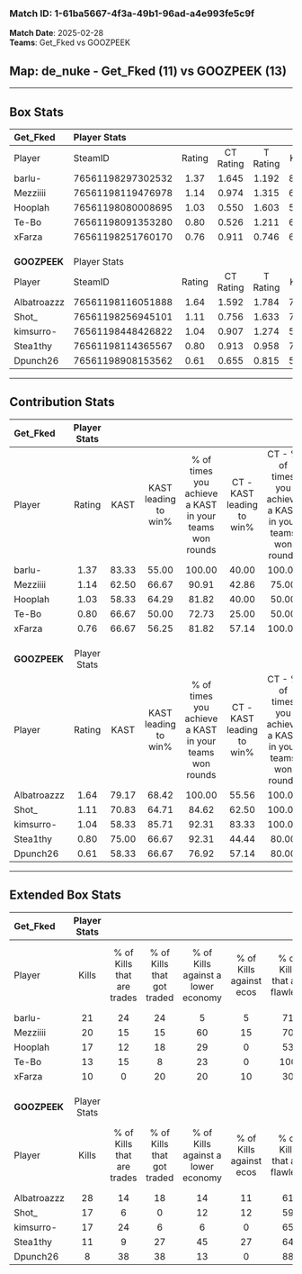 ### Match ID: 1-61ba5667-4f3a-49b1-96ad-a4e993fe5c9f  
**Match Date**: 2025-02-28  
**Teams**: Get_Fked vs GOOZPEEK  

## **Map**: de_nuke - Get_Fked (11) vs GOOZPEEK (13)  
---  

## Box Stats  

| **Get_Fked** | Player Stats      |        |           |          |       |       |       |         |        |      |     |
| :- | :- | :-: | :-: | :-: | :-: | :-: | :-: | :-: | :-: | :-: | :-: |
| Player       | SteamID           | Rating | CT Rating | T Rating | KAST  |  ADR  | Kills | Assists | Deaths | K/D  | HS% |
| barlu-       | 76561198297302532 |  1.37  |   1.645   |  1.192   | 83.33 | 72.7  |  21   |    1    |   13   | 1.62 | 61  |
| Mezziiii     | 76561198119476978 |  1.14  |   0.974   |  1.315   | 62.50 | 94.6  |  20   |    6    |   19   | 1.05 | 55  |
| Hooplah      | 76561198080008695 |  1.03  |   0.550   |  1.603   | 58.33 | 86.2  |  17   |    3    |   16   | 1.06 | 88  |
| Te-Bo        | 76561198091353280 |  0.80  |   0.526   |  1.211   | 66.67 | 55.3  |  13   |    2    |   18   | 0.72 | 30  |
| xFarza       | 76561198251760170 |  0.76  |   0.911   |  0.746   | 66.67 | 59.4  |  10   |    4    |   16   | 0.63 | 50  |
|              |                   |        |           |          |       |       |       |         |        |      |     |
|              |                   |        |           |          |       |       |       |         |        |      |     |
|              |                   |        |           |          |       |       |       |         |        |      |     |
| **GOOZPEEK** | Player Stats      |        |           |          |       |       |       |         |        |      |     |
| Player       | SteamID           | Rating | CT Rating | T Rating | KAST  |  ADR  | Kills | Assists | Deaths | K/D  | HS% |
| Albatroazzz  | 76561198116051888 |  1.64  |   1.592   |  1.784   | 79.17 | 116.0 |  28   |    4    |   18   | 1.56 | 53  |
| Shot_        | 76561198256945101 |  1.11  |   0.756   |  1.633   | 70.83 | 62.6  |  17   |    2    |   13   | 1.31 | 11  |
| kimsurro-    | 76561198448426822 |  1.04  |   0.907   |  1.274   | 58.33 | 79.4  |  17   |    5    |   15   | 1.13 | 64  |
| Stea1thy     | 76561198114365567 |  0.80  |   0.913   |  0.958   | 75.00 | 67.7  |  11   |    5    |   20   | 0.55 | 81  |
| Dpunch26     | 76561198908153562 |  0.61  |   0.655   |  0.815   | 58.33 | 50.6  |   8   |    6    |   16   | 0.50 | 62  |
---  

## Contribution Stats  

| **Get_Fked** | Player Stats |       |                      |                                                        |                           |                                                             |                          |                                                            |
| :- | :-: | :-: | :-: | :-: | :-: | :-: | :-: | :-: |
| Player       |    Rating    | KAST  | KAST leading to win% | % of times you achieve a KAST in your teams won rounds | CT - KAST leading to win% | CT - % of times you achieve a KAST in your teams won rounds | T - KAST leading to win% | T - % of times you achieve a KAST in your teams won rounds |
| barlu-       |     1.37     | 83.33 |        55.00         |                         100.00                         |           40.00           |                           100.00                            |          70.00           |                           100.00                           |
| Mezziiii     |     1.14     | 62.50 |        66.67         |                         90.91                          |           42.86           |                            75.00                            |          87.50           |                           100.00                           |
| Hooplah      |     1.03     | 58.33 |        64.29         |                         81.82                          |           40.00           |                            50.00                            |          77.78           |                           100.00                           |
| Te-Bo        |     0.80     | 66.67 |        50.00         |                         72.73                          |           25.00           |                            50.00                            |          75.00           |                           85.71                            |
| xFarza       |     0.76     | 66.67 |        56.25         |                         81.82                          |           57.14           |                           100.00                            |          55.56           |                           71.43                            |
|              |              |       |                      |                                                        |                           |                                                             |                          |                                                            |
|              |              |       |                      |                                                        |                           |                                                             |                          |                                                            |
|              |              |       |                      |                                                        |                           |                                                             |                          |                                                            |
| **GOOZPEEK** | Player Stats |       |                      |                                                        |                           |                                                             |                          |                                                            |
| Player       |    Rating    | KAST  | KAST leading to win% | % of times you achieve a KAST in your teams won rounds | CT - KAST leading to win% | CT - % of times you achieve a KAST in your teams won rounds | T - KAST leading to win% | T - % of times you achieve a KAST in your teams won rounds |
| Albatroazzz  |     1.64     | 79.17 |        68.42         |                         100.00                         |           55.56           |                           100.00                            |          80.00           |                           100.00                           |
| Shot_        |     1.11     | 70.83 |        64.71         |                         84.62                          |           62.50           |                           100.00                            |          66.67           |                           75.00                            |
| kimsurro-    |     1.04     | 58.33 |        85.71         |                         92.31                          |           83.33           |                           100.00                            |          87.50           |                           87.50                            |
| Stea1thy     |     0.80     | 75.00 |        66.67         |                         92.31                          |           44.44           |                            80.00                            |          88.89           |                           100.00                           |
| Dpunch26     |     0.61     | 58.33 |        66.67         |                         76.92                          |           57.14           |                            80.00                            |          75.00           |                           75.00                            |
---  

## Extended Box Stats  

| **Get_Fked** | Player Stats |                            |                            |                                    |                         |                              |                                 |        |                             |                                     |                          |                               |                            |
| :- | :-: | :-: | :-: | :-: | :-: | :-: | :-: | :-: | :-: | :-: | :-: | :-: | :-: |
| Player       |    Kills     | % of Kills that are trades | % of Kills that got traded | % of Kills against a lower economy | % of Kills against ecos | % of Kills that are flawless | % of Kills that are close duels | Deaths | % of Deaths that get traded | % of Deaths against a lower economy | % of Deaths against ecos | % of Deaths that are flawless | % of Deaths that are close |
| barlu-       |      21      |             24             |             24             |                 5                  |            5            |              71              |                5                |   13   |             15              |                 15                  |            0             |              69               |             0              |
| Mezziiii     |      20      |             15             |             15             |                 60                 |           15            |              70              |               10                |   19   |              5              |                 16                  |            5             |              68               |             5              |
| Hooplah      |      17      |             12             |             18             |                 29                 |            0            |              53              |               12                |   16   |             13              |                 13                  |            6             |              38               |             6              |
| Te-Bo        |      13      |             15             |             8              |                 23                 |            0            |             100              |                0                |   18   |             17              |                 11                  |            0             |              83               |             6              |
| xFarza       |      10      |             0              |             20             |                 20                 |           10            |              30              |               20                |   16   |             19              |                 19                  |            0             |              56               |             13             |
|              |              |                            |                            |                                    |                         |                              |                                 |        |                             |                                     |                          |                               |                            |
|              |              |                            |                            |                                    |                         |                              |                                 |        |                             |                                     |                          |                               |                            |
|              |              |                            |                            |                                    |                         |                              |                                 |        |                             |                                     |                          |                               |                            |
| **GOOZPEEK** | Player Stats |                            |                            |                                    |                         |                              |                                 |        |                             |                                     |                          |                               |                            |
| Player       |    Kills     | % of Kills that are trades | % of Kills that got traded | % of Kills against a lower economy | % of Kills against ecos | % of Kills that are flawless | % of Kills that are close duels | Deaths | % of Deaths that get traded | % of Deaths against a lower economy | % of Deaths against ecos | % of Deaths that are flawless | % of Deaths that are close |
| Albatroazzz  |      28      |             14             |             18             |                 14                 |           11            |              61              |               11                |   18   |             17              |                 11                  |            6             |              67               |             17             |
| Shot_        |      17      |             6              |             0              |                 12                 |           12            |              59              |                0                |   13   |             23              |                 15                  |            8             |              85               |             0              |
| kimsurro-    |      17      |             24             |             6              |                 6                  |            0            |              65              |                0                |   15   |             13              |                  7                  |            7             |              73               |             0              |
| Stea1thy     |      11      |             9              |             27             |                 45                 |           27            |              64              |               18                |   20   |             30              |                 15                  |            10            |              60               |             20             |
| Dpunch26     |      8       |             38             |             38             |                 13                 |            0            |              88              |                0                |   16   |              6              |                  0                  |            0             |              63               |             0              |
